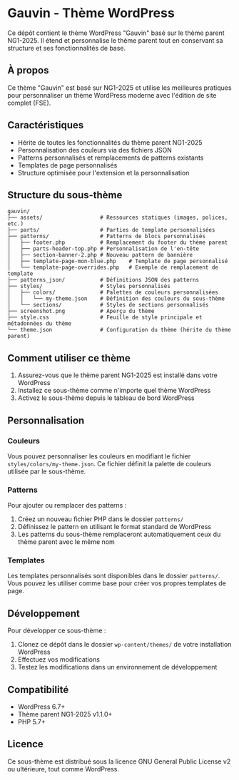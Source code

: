 # Gauvin - Thème WordPress

Ce dépôt contient le thème WordPress "Gauvin" basé sur le thème parent NG1-2025. Il étend et personnalise le thème parent tout en conservant sa structure et ses fonctionnalités de base.

## À propos

Ce thème "Gauvin" est basé sur NG1-2025 et utilise les meilleures pratiques pour personnaliser un thème WordPress moderne avec l'édition de site complet (FSE).

## Caractéristiques

- Hérite de toutes les fonctionnalités du thème parent NG1-2025
- Personnalisation des couleurs via des fichiers JSON
- Patterns personnalisés et remplacements de patterns existants
- Templates de page personnalisés
- Structure optimisée pour l'extension et la personnalisation

## Structure du sous-thème

```
gauvin/
├── assets/                  # Ressources statiques (images, polices, etc.)
├── parts/                   # Parties de template personnalisées
├── patterns/                # Patterns de blocs personnalisés
│   ├── footer.php           # Remplacement du footer du thème parent
│   ├── parts-header-top.php # Personnalisation de l'en-tête
│   ├── section-banner-2.php # Nouveau pattern de bannière
│   ├── template-page-mon-blue.php    # Template de page personnalisé
│   └── template-page-overrides.php   # Exemple de remplacement de template
├── patterns_json/           # Définitions JSON des patterns
├── styles/                  # Styles personnalisés
│   ├── colors/              # Palettes de couleurs personnalisées
│   │   └── my-theme.json    # Définition des couleurs du sous-thème
│   └── sections/            # Styles de sections personnalisés
├── screenshot.png           # Aperçu du thème
├── style.css                # Feuille de style principale et métadonnées du thème
└── theme.json               # Configuration du thème (hérite du thème parent)
```

## Comment utiliser ce thème

1. Assurez-vous que le thème parent NG1-2025 est installé dans votre WordPress
2. Installez ce sous-thème comme n'importe quel thème WordPress
3. Activez le sous-thème depuis le tableau de bord WordPress

## Personnalisation

### Couleurs

Vous pouvez personnaliser les couleurs en modifiant le fichier `styles/colors/my-theme.json`. Ce fichier définit la palette de couleurs utilisée par le sous-thème.

### Patterns

Pour ajouter ou remplacer des patterns :
1. Créez un nouveau fichier PHP dans le dossier `patterns/`
2. Définissez le pattern en utilisant le format standard de WordPress
3. Les patterns du sous-thème remplaceront automatiquement ceux du thème parent avec le même nom

### Templates

Les templates personnalisés sont disponibles dans le dossier `patterns/`. Vous pouvez les utiliser comme base pour créer vos propres templates de page.

## Développement

Pour développer ce sous-thème :

1. Clonez ce dépôt dans le dossier `wp-content/themes/` de votre installation WordPress
2. Effectuez vos modifications
3. Testez les modifications dans un environnement de développement

## Compatibilité

- WordPress 6.7+
- Thème parent NG1-2025 v1.1.0+
- PHP 5.7+

## Licence

Ce sous-thème est distribué sous la licence GNU General Public License v2 ou ultérieure, tout comme WordPress.
